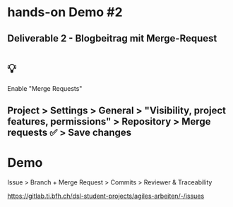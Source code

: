 # hands-on Demo #2

Deliverable 2 - Blogbeitrag mit Merge-Request
--
# 💡

Enable "Merge Requests"

Project > Settings > General > "Visibility, project features, permissions" > Repository > Merge requests ✅ > Save changes
--
# Demo

Issue > Branch + Merge Request > Commits > Reviewer & Traceability

https://gitlab.ti.bfh.ch/dsl-student-projects/agiles-arbeiten/-/issues